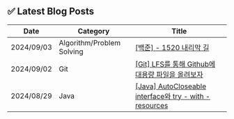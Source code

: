 
## ✅ Latest Blog Posts

| Date       | Category | Title |
|------------|----------|-------|
| 2024/09/03 | Algorithm/Problem Solving | [[백준] - 1520 내리막 길](https://internetrecord.tistory.com/31) |
| 2024/09/02 | Git | [[Git] LFS를 통해 Github에 대용량 파일을 올려보자](https://internetrecord.tistory.com/30) |
| 2024/08/29 | Java | [[Java] AutoCloseable interface와 try - with - resources](https://internetrecord.tistory.com/29) |
